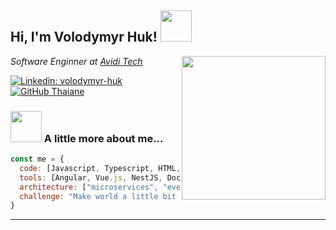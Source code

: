 <h2> Hi, I'm Volodymyr Huk! <img src="https://media.giphy.com/media/mGcNjsfWAjY5AEZNw6/giphy.gif" width="50"></h2>

<img align='right' src="https://media3.giphy.com/media/2IudUHdI075HL02Pkk/giphy.gif?cid=ecf05e47drsk64bn0qc22i47uvl22dydgds4s7v6a4vq24bj&ep=v1_gifs_search&rid=giphy.gif&ct=g" width="230" border-radius="50%">

<p><em>Software Enginner at <a href="https://www.avidi.tech/about">Avidi Tech</a> </em></p>


[![Linkedin: volodymyr-huk](https://img.shields.io/badge/-Volodymyr_Huk-blue?style=flat-square&logo=Linkedin&logoColor=white&link=https://www.linkedin.com/in/volodymyr-huk/)](https://www.linkedin.com/in/volodymyr-huk/)
[![GitHub Thaiane](https://img.shields.io/github/followers/Nailzk?label=follow&style=social)](https://github.com/Nailzk)

### <img src="https://media.giphy.com/media/VgCDAzcKvsR6OM0uWg/giphy.gif" width="50"> A little more about me...  

```javascript
const me = {
  code: [Javascript, Typescript, HTML, CSS, SCSS],
  tools: [Angular, Vue.js, NestJS, Docker, Jest],
  architecture: ["microservices", "event-driven", "client-server"],
  challenge: "Make world a little bit better :)"
}
```

---
